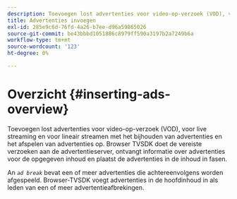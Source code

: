 ```yaml
---
description: Toevoegen lost advertenties voor video-op-verzoek (VOD), voor live streaming en voor lineair streamen met het bijhouden van advertenties en het afspelen van advertenties op. Browser TVSDK doet de vereiste verzoeken aan de advertentieserver, ontvangt informatie over advertenties voor de opgegeven inhoud en plaatst de advertenties in de inhoud in fasen.
title: Advertenties invoegen
exl-id: 285e9c6d-76fd-4a26-b7ee-d96a59865026
source-git-commit: be43bbbd1051886c8979ff590a3197b2a7249b6a
workflow-type: tm+mt
source-wordcount: '123'
ht-degree: 0%

---
```


# Overzicht {#inserting-ads-overview}

Toevoegen lost advertenties voor video-op-verzoek (VOD), voor live streaming en voor lineair streamen met het bijhouden van advertenties en het afspelen van advertenties op. Browser TVSDK doet de vereiste verzoeken aan de advertentieserver, ontvangt informatie over advertenties voor de opgegeven inhoud en plaatst de advertenties in de inhoud in fasen.

An *`ad break`* bevat een of meer advertenties die achtereenvolgens worden afgespeeld. Browser-TVSDK voegt advertenties in de hoofdinhoud in als leden van een of meer advertentieafbrekingen.
